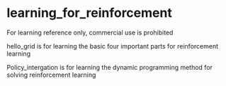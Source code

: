 # learning_for_reinforcement
For learning reference only, commercial use is prohibited

hello_grid is for learning the basic four important parts for reinforcement learning

Policy_intergation is for learning the dynamic programming method for solving reinforcement learning 
